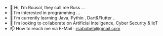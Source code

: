 - 👋 Hi, I’m Rousol, they call me Russ ...
- 👀 I’m interested in programming ...
- 🌱 I’m currently learning Java, Pythin , Dart&Flutter .. 
- 💞️ I’m looking to collaborate on Artificial Inteligence, Cyber Security & IoT
- 📫 How to reach me via E-Mail : rsabobeh@gmail.com

<!---
Rousoll/Rousoll is a ✨ special ✨ repository because its `README.md` (this file) appears on your GitHub profile.
You can click the Preview link to take a look at your changes.
--->
